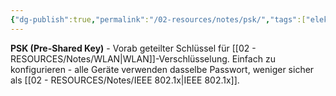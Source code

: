 ```yaml
---
{"dg-publish":true,"permalink":"/02-resources/notes/psk/","tags":["elektrotechnik/wlan/sicherheit","schlüssel/vorab","informatik/netzwerk/wifi","it-sicherheit"],"noteIcon":"","updated":"2025-09-10T17:02:24.000+02:00"}
---
```



**PSK (Pre-Shared Key)** - Vorab geteilter Schlüssel für [[02 - RESOURCES/Notes/WLAN\|WLAN]]-Verschlüsselung.
Einfach zu konfigurieren - alle Geräte verwenden dasselbe Passwort, weniger sicher als [[02 - RESOURCES/Notes/IEEE 802.1x\|IEEE 802.1x]].